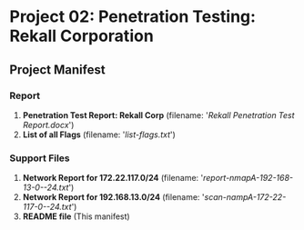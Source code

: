 # Project 02: Penetration Testing: Rekall Corporation

## Project Manifest

### Report
1. __Penetration Test Report: Rekall Corp__ (filename: '_Rekall Penetration Test Report.docx_')
2. __List of all Flags__ (filename: '_list-flags.txt_')

### Support Files
1. __Network Report for 172.22.117.0/24__ (filename: '_report-nmapA-192-168-13-0--24.txt_')
2. __Network Report for 192.168.13.0/24__ (filename: '_scan-nampA-172-22-117-0--24.txt_')
3. __README file__ (This manifest)